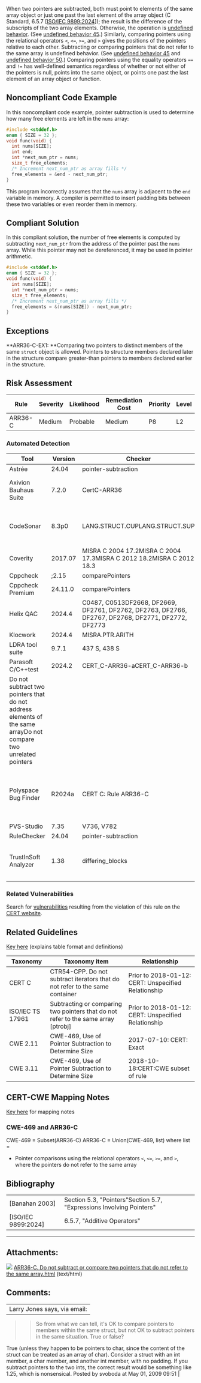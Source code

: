 When two pointers are subtracted, both must point to elements of the same array object or just one past the last element of the array object (C Standard, 6.5.7 \[[ISO/IEC 9899:2024](AA.-Bibliography_87152170.html#AA.Bibliography-ISO-IEC9899-2024)\]); the result is the difference of the subscripts of the two array elements. Otherwise, the operation is [undefined behavior](BB.-Definitions_87152273.html#BB.Definitions-undefinedbehavior). (See [undefined behavior 45](CC.-Undefined-Behavior_87152280.html#CC.UndefinedBehavior-ub_45).)
Similarly, comparing pointers using the relational operators `<`, `<=`, `>=`, and `>` gives the positions of the pointers relative to each other. Subtracting or comparing pointers that do not refer to the same array is undefined behavior. (See [undefined behavior 45](CC.-Undefined-Behavior_87152280.html#CC.UndefinedBehavior-ub_45) and [undefined behavior 50](CC.-Undefined-Behavior_87152280.html#CC.UndefinedBehavior-ub_50).)
Comparing pointers using the equality operators `==` and `!=` has well-defined semantics regardless of whether or not either of the pointers is null, points into the same object, or points one past the last element of an array object or function.
## Noncompliant Code Example
In this noncompliant code example, pointer subtraction is used to determine how many free elements are left in the `nums` array:
``` c
#include <stddef.h>
enum { SIZE = 32 };
void func(void) {
  int nums[SIZE];
  int end;
  int *next_num_ptr = nums;
  size_t free_elements;
  /* Increment next_num_ptr as array fills */
  free_elements = &end - next_num_ptr;
}
```
This program incorrectly assumes that the `nums` array is adjacent to the `end` variable in memory. A compiler is permitted to insert padding bits between these two variables or even reorder them in memory.
## Compliant Solution
In this compliant solution, the number of free elements is computed by subtracting `next_num_ptr` from the address of the pointer past the `nums` array. While this pointer may not be dereferenced, it may be used in pointer arithmetic.
``` c
#include <stddef.h>
enum { SIZE = 32 };
void func(void) {
  int nums[SIZE];
  int *next_num_ptr = nums;
  size_t free_elements;
  /* Increment next_num_ptr as array fills */
  free_elements = &(nums[SIZE]) - next_num_ptr;
}
```
## Exceptions
**ARR36-C-EX1: **Comparing two pointers to distinct members of the same `struct` object is allowed. Pointers to structure members declared later in the structure compare greater-than pointers to members declared earlier in the structure.
## Risk Assessment

| Rule | Severity | Likelihood | Remediation Cost | Priority | Level |
| ----|----|----|----|----|----|
| ARR36-C | Medium | Probable | Medium | P8 | L2 |

### Automated Detection

| Tool | Version | Checker | Description |
| ----|----|----|----|
| Astrée | 24.04 | pointer-subtraction | Partially checked |
| Axivion Bauhaus Suite | 7.2.0 | CertC-ARR36 | Can detect operations on pointers that are unrelated |
| CodeSonar | 8.3p0 | LANG.STRUCT.CUPLANG.STRUCT.SUP | Comparison of Unrelated PointersSubtraction of Unrelated Pointers |
| Coverity | 2017.07 | MISRA C 2004 17.2MISRA C 2004 17.3MISRA C 2012 18.2MISRA C 2012 18.3 | Implemented |
| Cppcheck | ;2.15 | comparePointers |  |
| Cppcheck Premium | 24.11.0 | comparePointers |  |
| Helix QAC | 2024.4 | C0487, C0513DF2668, DF2669, DF2761, DF2762, DF2763, DF2766, DF2767, DF2768, DF2771, DF2772, DF2773 |  |
| Klocwork | 2024.4 | MISRA.PTR.ARITH |  |
| LDRA tool suite | 9.7.1 | 437 S, 438 S | Fully implemented |
| Parasoft C/C++test | 2024.2 | CERT_C-ARR36-aCERT_C-ARR36-b
 | Do not subtract two pointers that do not address elements of the same arrayDo not compare two unrelated pointers |
| Polyspace Bug Finder | R2024a | CERT C: Rule ARR36-C | Checks for subtraction or comparison between pointers to different arrays (rule partially covered) |
| PVS-Studio | 7.35 | V736, V782 |  |
| RuleChecker | 24.04 | pointer-subtraction | Partially checked |
| TrustInSoft Analyzer | 1.38 | differing_blocks | Exhaustively verified (see the compliant and the non-compliant example). |

### Related Vulnerabilities
Search for [vulnerabilities](BB.-Definitions_87152273.html#BB.Definitions-vulnerability) resulting from the violation of this rule on the [CERT website](https://www.kb.cert.org/vulnotes/bymetric?searchview&query=FIELD+KEYWORDS+contains+ARR36-C).
## Related Guidelines
[Key here](https://wiki.sei.cmu.edu/confluence/display/c/How+this+Coding+Standard+is+Organized#HowthisCodingStandardisOrganized-RelatedGuidelines) (explains table format and definitions)

| Taxonomy | Taxonomy item | Relationship |
| ----|----|----|
| CERT C | CTR54-CPP. Do not subtract iterators that do not refer to the same container | Prior to 2018-01-12: CERT: Unspecified Relationship |
| ISO/IEC TS 17961 | Subtracting or comparing two pointers that do not refer to the same array [ptrobj] | Prior to 2018-01-12: CERT: Unspecified Relationship |
| CWE 2.11 | CWE-469, Use of Pointer Subtraction to Determine Size | 2017-07-10: CERT: Exact |
| CWE 3.11 | CWE-469, Use of Pointer Subtraction to Determine Size | 2018-10-18:CERT:CWE subset of rule |

## CERT-CWE Mapping Notes
[Key here](https://wiki.sei.cmu.edu/confluence/pages/viewpage.action?pageId=87152408#HowthisCodingStandardisOrganized-CERT-CWEMappingNotes) for mapping notes
### CWE-469 and ARR36-C
CWE-469 = Subset(ARR36-C)
ARR36-C = Union(CWE-469, list) where list =
-   Pointer comparisons using the relational operators `<`, `<=`, `>=`, and `>`, where the pointers do not refer to the same array
## Bibliography

|  |  |
| ----|----|
| [Banahan 2003] | Section 5.3, "Pointers"Section 5.7, "Expressions Involving Pointers" |
| [ISO/IEC 9899:2024] | 6.5.7, "Additive Operators" |

------------------------------------------------------------------------
[](https://wiki.sei.cmu.edu/confluence/pages/viewpage.action?pageId=87152385) [](../c/Rule%2006_%20Arrays%20_ARR_) [](https://wiki.sei.cmu.edu/confluence/pages/viewpage.action?pageId=87152085)
## Attachments:
![](images/icons/bullet_blue.gif) [ARR36-C. Do not subtract or compare two pointers that do not refer to the same array.html](../87152341/) (text/html)  
## Comments:

|  |
| ----|
| Larry Jones says, via email:
> > So from what we can tell, it's OK to compare pointers to members within
> > the same struct, but not OK to subtract pointers in the same situation.
> > True or false?

True (unless they happen to be pointers to char, since the content of
the struct can be treated as an array of char).  Consider a struct with
an int member, a char member, and another int member, with no padding. 
If you subtract pointers to the two ints, the correct result would be
something like 1.25, which is nonsensical.
                                        Posted by svoboda at May 01, 2009 09:51
                                     |

